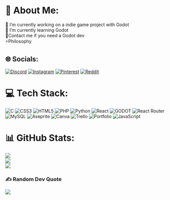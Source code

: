 # 💫 About Me:
🔭 I’m currently working on a indie game project with Godot<br>🌱 I’m currently learning Godot <br>💬Contact me if you need a Godot dev<br>⚡Philosophy


## 🌐 Socials:
[![Discord](https://img.shields.io/badge/Discord-%237289DA.svg?logo=discord&logoColor=white)](https://discord.gg/Cookie_ikse#1240) [![Instagram](https://img.shields.io/badge/Instagram-%23E4405F.svg?logo=Instagram&logoColor=white)](https://instagram.com/jaja_mp4) [![Pinterest](https://img.shields.io/badge/Pinterest-%23E60023.svg?logo=Pinterest&logoColor=white)](https://pinterest.com/swankitiger) [![Reddit](https://img.shields.io/badge/Reddit-%23FF4500.svg?logo=Reddit&logoColor=white)](https://reddit.com/user/u/Wonderful-Pie4690) 

# 💻 Tech Stack:
![C](https://img.shields.io/badge/c-%2300599C.svg?style=for-the-badge&logo=c&logoColor=white) ![CSS3](https://img.shields.io/badge/css3-%231572B6.svg?style=for-the-badge&logo=css3&logoColor=white) ![HTML5](https://img.shields.io/badge/html5-%23E34F26.svg?style=for-the-badge&logo=html5&logoColor=white) ![PHP](https://img.shields.io/badge/php-%23777BB4.svg?style=for-the-badge&logo=php&logoColor=white) ![Python](https://img.shields.io/badge/python-3670A0?style=for-the-badge&logo=python&logoColor=ffdd54) ![React](https://img.shields.io/badge/react-%2320232a.svg?style=for-the-badge&logo=react&logoColor=%2361DAFB) ![GODOT](https://img.shields.io/badge/godot-3582bb.svg?style=for-the-badge&logo=godot-engine&logoColor=white) ![React Router](https://img.shields.io/badge/React_Router-CA4245?style=for-the-badge&logo=react-router&logoColor=white) ![MySQL](https://img.shields.io/badge/mysql-%2300f.svg?style=for-the-badge&logo=mysql&logoColor=white) ![Aseprite](https://img.shields.io/badge/Aseprite-FFFFFF?style=for-the-badge&logo=Aseprite&logoColor=#7D929E) ![Canva](https://img.shields.io/badge/Canva-%2300C4CC.svg?style=for-the-badge&logo=Canva&logoColor=white) ![Trello](https://img.shields.io/badge/Trello-%23026AA7.svg?style=for-the-badge&logo=Trello&logoColor=white) ![Portfolio](https://img.shields.io/badge/Portfolio-%23000000.svg?style=for-the-badge&logo=firefox&logoColor=#FF7139) ![JavaScript](https://img.shields.io/badge/javascript-%23323330.svg?style=for-the-badge&logo=javascript&logoColor=%23F7DF1E)
# 📊 GitHub Stats:
![](https://github-readme-stats.vercel.app/api?username=Cookiezikse&theme=dark&hide_border=false&include_all_commits=true&count_private=true)<br/>
![](https://github-readme-streak-stats.herokuapp.com/?user=Cookiezikse&theme=dark&hide_border=false)<br/>
![](https://github-readme-stats.vercel.app/api/top-langs/?username=Cookiezikse&theme=dark&hide_border=false&include_all_commits=true&count_private=true&layout=compact)

### ✍️ Random Dev Quote
![](https://quotes-github-readme.vercel.app/api?type=horizontal&theme=radical)

<!-- Proudly created with GPRM ( https://gprm.itsvg.in ) -->

